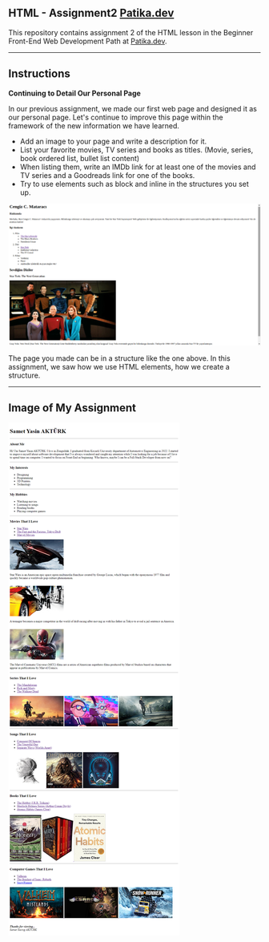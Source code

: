 ## HTML - Assignment2 [Patika.dev](https://www.patika.dev/tr) 

This repository contains assignment 2 of the HTML lesson in the Beginner Front-End Web Development Path at [Patika.dev](https://www.patika.dev/tr).

---

## Instructions

**Continuing to Detail Our Personal Page**

In our previous assignment, we made our first web page and designed it as our personal page. Let's continue to improve this page within the framework of the new information we have learned.

* Add an image to your page and write a description for it.
* List your favorite movies, TV series and books as titles. (Movie, series, book ordered list, bullet list content)
* When listing them, write an IMDb link for at least one of the movies and TV series and a Goodreads link for one of the books.
* Try to use elements such as block and inline in the structures you set up.

![Sample Of Assignment](https://raw.githubusercontent.com/Kodluyoruz/taskforce/main/html/odev2/figures/secondwebpage.png)

The page you made can be in a structure like the one above. In this assignment, we saw how we use HTML elements, how we create a structure.

---

## Image of My Assignment

![Continuing My Page](https://github.com/akturksametyasin/Patika.dev-HTML/blob/main/assignment2/image/continuingmypage.png)